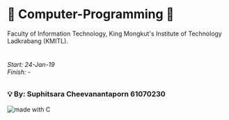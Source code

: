 # :book: Computer-Programming :book:
Faculty of Information Technology, King Mongkut's Institute of Technology Ladkrabang (KMITL).<br><br>
<h6>Start: 24-Jan-19<br>
Finish: -</h6>

### :bulb: By: Suphitsara Cheevanantaporn 61070230 
<img src="https://img.shields.io/badge/made%20with-C-blue.svg" alt="made with C">
